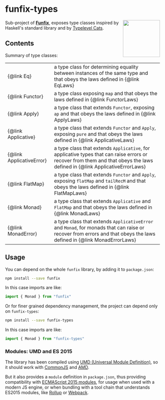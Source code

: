 # funfix-types

<a href="https://funfix.org">
  <img src="https://funfix.org/public/logo/funfix-512.png" width="120" align="right" style="float:right; display: block; width:120px;" />
</a>

Sub-project of **[Funfix](https://funfix.org)**, exposes type classes
inspired by Haskell's standard library and by 
[Typelevel Cats](https://typelevel.org/cats/).

## Contents

Summary of type classes:

|                          |                                                                                                                                                                           |
|--------------------------|---------------------------------------------------------------------------------------------------------------------------------------------------------------------------|
| {@link Eq}               | a type class for determining equality between instances of the same type and that obeys the laws defined in {@link EqLaws}                                                |
| {@link Functor}          | a type class exposing `map` and that obeys the laws defined in {@link FunctorLaws}                                                                                        |
| {@link Apply}            | a type class that extends `Functor`, exposing `ap` and that obeys the laws defined in {@link ApplyLaws}                                                                   |
| {@link Applicative}      | a type class that extends `Functor` and `Apply`, exposing `pure` and that obeys the laws defined in {@link ApplicativeLaws}                                               |
| {@link ApplicativeError} | a type class that extends `Applicative`, for applicative types that can raise errors or recover from them and that obeys the laws defined in {@link ApplicativeErrorLaws} | 
| {@link FlatMap}          | a type class that extends `Functor` and `Apply`, exposing `flatMap` and `tailRecM` and that obeys the laws defined in {@link FlatMapLaws}                                 |
| {@link Monad}            | a type class that extends `Applicative` and `FlatMap` and that obeys the laws defined in {@link MonadLaws}                                                                |
| {@link MonadError}       | a type class that extends `ApplicativeError` and `Monad`, for monads that can raise or recover from errors and that obeys the laws defined in {@link MonadErrorLaws}      |

## Usage

You can depend on the whole `funfix` library, by adding it to
`package.json`:

```bash
npm install --save funfix
```

In this case imports are like:

```typescript
import { Monad } from "funfix"
```

Or for finer grained dependency management, the project can depend
only on `funfix-types`:

```bash
npm install --save funfix-types
```

In this case imports are like:

```typescript
import { Monad } from "funfix-types"
```

### Modules: UMD and ES 2015

The library has been compiled using
[UMD (Universal Module Definition)](https://github.com/umdjs/umd),
so it should work with [CommonJS](http://requirejs.org/docs/commonjs.html)
and [AMD](http://requirejs.org/docs/whyamd.html).

But it also provides a `module` definition in `package.json`, thus
providing compatibility with
[ECMAScript 2015 modules](https://developer.mozilla.org/en-US/docs/Web/JavaScript/Reference/Statements/import), for usage when used with a modern JS engine,
or when bundling with a tool chain that understands ES2015 modules,
like [Rollup](https://rollupjs.org/) or [Webpack](https://webpack.js.org/).
